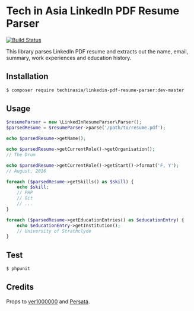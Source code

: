 # Tech in Asia LinkedIn PDF Resume Parser

[![Build Status](https://travis-ci.org/techinasia/linkedin-pdf-resume-parser.svg?branch=master)](https://travis-ci.org/techinasia/linkedin-pdf-resume-parser)

This library parses LinkedIn PDF resume and extracts out the name, email, summary, work experiences and education history.

## Installation
```bash
$ composer require techinasia/linkedin-pdf-resume-parser:dev-master
```
## Usage

```php
$resumeParser = new \LinkedInResumeParser\Parser();
$parsedResume = $resumeParser->parse('/path/to/resume.pdf');

echo $parsedResume->getName();

echo $parsedResume->getCurrentRole()->getOrganisation();
// The Drum

echo $parsedResume->getCurrentRole()->getStart()->format('F, Y');
// August, 2016

foreach ($parsedResume->getSkills() as $skill) {
    echo $skill;
    // PHP
    // Git
    // ...
}

foreach ($parsedResume->getEducationEntries() as $educationEntry) {
    echo $educationEntry->getInstitution();
    // University of Strathclyde
}
```

## Test
```bash
$ phpunit
```

## Credits
Props to [ver1000000](https://github.com/ver1000000/linkedin-resume-parser) and [Persata](https://github.com/Persata/linkedin-resume-parser).